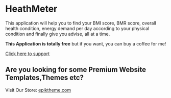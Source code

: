<h1>HeathMeter</h1>
<p>This application will help you to find your BMI score, BMR score, overall health condition, energy demand per day according to your physical condition and finally give you advise, all at a time.</p>
<p><b>This Application is totally free</b> but if you want, you can buy a coffee for me!</p>
<a href="https://ko-fi.com/shakibuldeveloper#checkoutModal">Click here to support</a>
<h2>Are you looking for some Premium Website Templates,Themes etc?</h2>
<p>Visit Our Store: <a href="https://epiktheme.com/">epiktheme.com</a></p>
